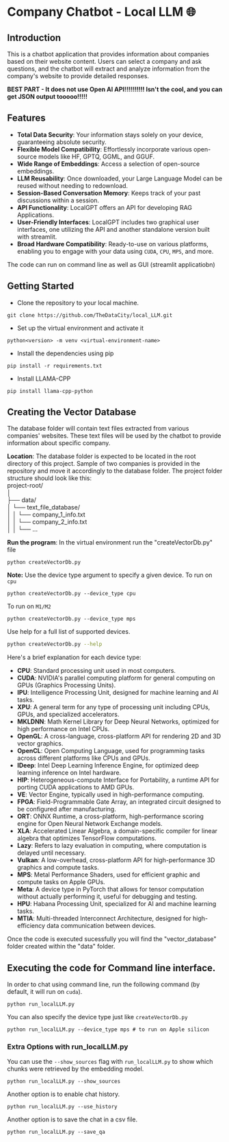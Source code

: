 # Company Chatbot - Local LLM 🌐

## Introduction
This is a chatbot application that provides information about companies based on their website content. Users can select a company and ask questions, and the chatbot will extract and analyze information from the company's website to provide detailed responses. 

**BEST PART - It does not use Open AI API!!!!!!!!!! Isn't the cool, and you can get JSON output tooooo!!!!!**

## Features
- **Total Data Security**: Your information stays solely on your device, guaranteeing absolute security.
- **Flexible Model Compatibility**: Effortlessly incorporate various open-source models like HF, GPTQ, GGML, and GGUF.
- **Wide Range of Embeddings**: Access a selection of open-source embeddings.
- **LLM Reusability**: Once downloaded, your Large Language Model can be reused without needing to redownload.
- **Session-Based Conversation Memory**: Keeps track of your past discussions within a session.
- **API Functionality**: LocalGPT offers an API for developing RAG Applications.
- **User-Friendly Interfaces**: LocalGPT includes two graphical user interfaces, one utilizing the API and another standalone version built with streamlit.
- **Broad Hardware Compatibility**: Ready-to-use on various platforms, enabling you to engage with your data using `CUDA`, `CPU`, `MPS`, and more.

The code can run on command line as well as GUI (streamlit applicatiobn)

## Getting Started
- Clone the repository to your local machine.
```shell
git clone https://github.com/TheDataCity/local_LLM.git
```
- Set up the virtual environment and activate it
```shell
python<version> -m venv <virtual-environment-name>
```
- Install the dependencies using pip
```shell
pip install -r requirements.txt
```
- Install LLAMA-CPP
```shell
pip install llama-cpp-python
```

## Creating the Vector Database
The database folder will contain text files extracted from various companies' websites. These text files will be used by the chatbot to provide information about specific company.

**Location**: The database folder is expected to be located in the root directory of this project. Sample of two companies is provided in the repository and move it accordingly to the database folder. The project folder structure should look like this:<br/>
project-root/<br/>
│<br/>
├── data/<br/>
│ └── text_file_database/<br/>
│ │   └── company_1_info.txt<br/>
│ │   └── company_2_info.txt<br/>
│ │   └── ...<br/>

**Run the program**: In the virtual environment run the "createVectorDb.py" file
```shell
python createVectorDb.py
```
**Note:**
Use the device type argument to specify a given device.
To run on `cpu`
```shell
python createVectorDb.py --device_type cpu
```

To run on `M1/M2`
```shell
python createVectorDb.py --device_type mps
```

Use help for a full list of supported devices.
```sh
python createVectorDb.py --help
```

Here's a brief explanation for each device type:
- **CPU**: Standard processing unit used in most computers.
- **CUDA**: NVIDIA's parallel computing platform for general computing on GPUs (Graphics Processing Units).
- **IPU**: Intelligence Processing Unit, designed for machine learning and AI tasks.
- **XPU**: A general term for any type of processing unit including CPUs, GPUs, and specialized accelerators.
- **MKLDNN**: Math Kernel Library for Deep Neural Networks, optimized for high performance on Intel CPUs.
- **OpenGL**: A cross-language, cross-platform API for rendering 2D and 3D vector graphics.
- **OpenCL**: Open Computing Language, used for programming tasks across different platforms like CPUs and GPUs.
- **IDeep**: Intel Deep Learning Inference Engine, for optimized deep learning inference on Intel hardware.
- **HIP**: Heterogeneous-compute Interface for Portability, a runtime API for porting CUDA applications to AMD GPUs.
- **VE**: Vector Engine, typically used in high-performance computing.
- **FPGA**: Field-Programmable Gate Array, an integrated circuit designed to be configured after manufacturing.
- **ORT**: ONNX Runtime, a cross-platform, high-performance scoring engine for Open Neural Network Exchange models.
- **XLA**: Accelerated Linear Algebra, a domain-specific compiler for linear algebra that optimizes TensorFlow computations.
- **Lazy**: Refers to lazy evaluation in computing, where computation is delayed until necessary.
- **Vulkan**: A low-overhead, cross-platform API for high-performance 3D graphics and compute tasks.
- **MPS**: Metal Performance Shaders, used for efficient graphic and compute tasks on Apple GPUs.
- **Meta**: A device type in PyTorch that allows for tensor computation without actually performing it, useful for debugging and testing.
- **HPU**: Habana Processing Unit, specialized for AI and machine learning tasks.
- **MTIA**: Multi-threaded Interconnect Architecture, designed for high-efficiency data communication between devices.

Once the code is executed sucessfully you will find the "vector_database" folder created within the "data" folder.

## Executing the code for Command line interface.
In order to chat using command line, run the following command (by default, it will run on `cuda`).
```shell
python run_localLLM.py
```
You can also specify the device type just like `createVectorDb.py`
```shell
python run_localLLM.py --device_type mps # to run on Apple silicon
```

### Extra Options with run_localLLM.py

You can use the `--show_sources` flag with `run_localLLM.py` to show which chunks were retrieved by the embedding model.
```shell
python run_localLLM.py --show_sources
```

Another option is to enable chat history.
```shell
python run_localLLM.py --use_history
```

Another option is to save the chat in a csv file.
```shell
python run_localLLM.py --save_qa
```